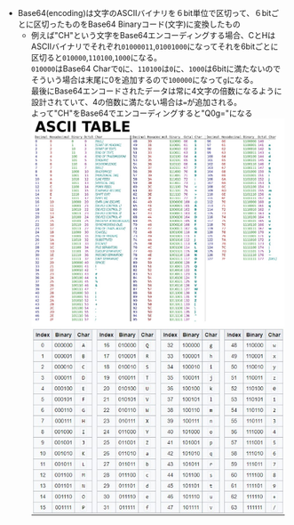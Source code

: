 - Base64(encoding)は文字のASCIIバイナリを６bit単位で区切って、６bitごとに区切ったものをBase64 Binaryコード(文字)に変換したもの
  - 例えば"CH"という文字をBase64エンコーディングする場合、CとHはASCIIバイナリでそれぞれ`01000011`,`01001000`になってそれを6bitごとに区切ると`010000`,`110100`,`1000`になる。  
    `010000`はBase64 Charで`Q`に、`110100`は`0`に、`1000`は6bitに満たないのでそういう場合は末尾に0を追加するので`100000`になって`g`になる。  
    最後にBase64エンコードされたデータは常に4文字の倍数になるように設計されていて、4の倍数に満たない場合は`=`が追加される。  
    よって"CH"をBase64でエンコーディングすると"Q0g="になる
    ![ASCII](image/ASCII.jpg)
    ![Base64](image/Base64.jpg)